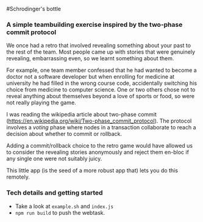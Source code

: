 #Schrodinger's bottle 
### A simple teambuilding exercise inspired by the two-phase commit protocol 

We once had a retro that involved revealing something about your past to the rest of the team.
Most people came up with stories that were genuinely revealing, embarrassing even, so we learnt
something about them.

For example, one team member confessed that he had wanted to become a doctor not a software developer
but when enrolling for medicine at university he had filled in the wrong course code,
accidentally switching his choice from medicine to computer science. One or two others chose not to 
reveal anything about themselves beyond a love of sports or food, so were not really playing the game.

I was reading the wikipedia article about two-phase commit
(https://en.wikipedia.org/wiki/Two-phase_commit_protocol). The protocol involves a _voting_ phase where
nodes in a transaction collaborate to reach a decision about whether to commit or rollback.

Adding a commit/rollback choice to the retro game would have allowed us to consider the revealing stories
anonymously and reject them en-bloc if any single one were not suitably juicy.

This little app (is the seed of a more robust app that) lets you do this remotely.

### Tech details and getting started

- Take a look at ```example.sh``` and ```index.js```
- ```npm run build``` to push the webtask.
